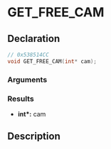 # GET_FREE_CAM

## Declaration
```cpp
// 0x538514CC
void GET_FREE_CAM(int* cam);
```

### Arguments

### Results
- **int\*:** cam

## Description
